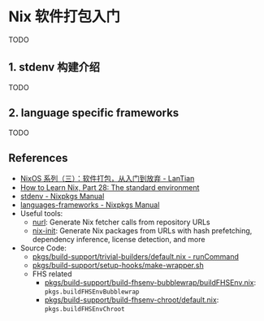 # Nix 软件打包入门

TODO

## 1. stdenv 构建介绍

TODO

## 2. language specific frameworks

TODO

## References

- [NixOS 系列（三）：软件打包，从入门到放弃 - LanTian](https://lantian.pub/article/modify-computer/nixos-packaging.lantian/)
- [How to Learn Nix, Part 28: The standard environment](https://ianthehenry.com/posts/how-to-learn-nix/the-standard-environment/)
- [stdenv - Nixpkgs Manual](https://github.com/NixOS/nixpkgs/tree/nixos-unstable/doc/languages-frameworks)
- [languages-frameworks - Nixpkgs Manual](https://github.com/NixOS/nixpkgs/tree/nixos-unstable/doc/stdenv)
- Useful tools:
  - [nurl](https://github.com/nix-community/nurl): Generate Nix fetcher calls from repository URLs
  - [nix-init](https://github.com/nix-community/nix-init): Generate Nix packages from URLs with hash prefetching, dependency inference, license detection, and more
- Source Code:
  - [pkgs/build-support/trivial-builders/default.nix - runCommand](https://github.com/NixOS/nixpkgs/blob/nixos-23.11/pkgs/build-support/trivial-builders/default.nix#L21-L49)
  - [pkgs/build-support/setup-hooks/make-wrapper.sh](https://github.com/NixOS/nixpkgs/blob/nixos-23.11/pkgs/build-support/setup-hooks/make-wrapper.sh)
  - FHS related
    - [pkgs/build-support/build-fhsenv-bubblewrap/buildFHSEnv.nix](https://github.com/NixOS/nixpkgs/blob/nixos-23.11/pkgs/build-support/build-fhsenv-bubblewrap/buildFHSEnv.nix): `pkgs.buildFHSEnvBubblewrap`
    - [pkgs/build-support/build-fhsenv-chroot/default.nix](https://github.com/NixOS/nixpkgs/blob/nixos-23.11/pkgs/build-support/build-fhsenv-bubblewrap/buildFHSEnv.nix): `pkgs.buildFHSEnvChroot`


